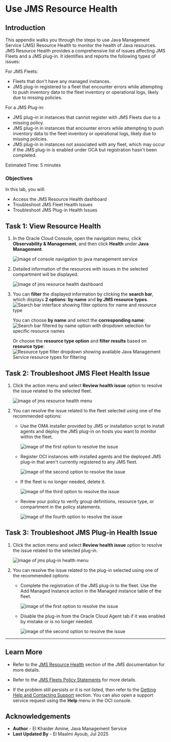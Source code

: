 # Use JMS Resource Health

## Introduction  
This appendix walks you through the steps to use Java Management Service (JMS) Resource Health to monitor the health of Java resources.
JMS Resource Health provides a comprehensive list of issues affecting JMS Fleets and a JMS plug-in. It identifies and reports the following types of issues:

For JMS Fleets:
- Fleets that don't have any managed instances.
- JMS plug-in registered to a fleet that encounter errors while attempting to push inventory data to the fleet inventory or operational logs, likely due to missing policies.

For a JMS Plug-in:
- JMS plug-in in instances that cannot register with JMS Fleets due to a missing policy.
- JMS plug-in in instances that encounter errors while attempting to push inventory data to the fleet inventory or operational logs, likely due to missing policies.
- JMS plug-in in instances not associated with any fleet, which may occur if the JMS plug-in is enabled under OCA but registration hasn't been completed.

Estimated Time: 5 minutes

### Objectives
In this lab, you will:
- Access the JMS Resource Health dashboard
- Troubleshoot JMS Fleet Health Issues
- Troubleshoot JMS Plug-in Health Issues


## Task 1: View Resource Health

1. In the Oracle Cloud Console, open the navigation menu, click **Observability & Management**, and then click **Health** under **Java Management**.

    ![image of console navigation to java management service](images/console-navigation-jms.png)

2. Detailed information of the resources with issues in the selected compartment will be displayed.

    ![image of jms resource health dashboard](images/jms-resource-health.png)

33. You can **filter** the displayed information by clicking the **search bar**, which displays **2 options**: **by name** and **by JMS resource types**.
    ![Search bar interface showing filter options for name and resource type](images/search-bar-health.png)
    
    You can choose **by name** and select the **corresponding name**:
    ![Search bar filtered by name option with dropdown selection for specific resource names](images/search-bar-by-name-health.png)
    
    Or choose the **resource type option** and **filter results** based on **resource type**:
    ![Resource type filter dropdown showing available Java Management Service resource types for filtering](images/jms-resource-types.png)

## Task 2: Troubleshoot JMS Fleet Health Issue

1. Click the action menu and select **Review health issue** option to resolve the issue related to the selected fleet.

    ![image of jms resource health menu](images/jms-resource-health-menu.png)

2. You can resolve the issue related to the fleet selected using one of the recommended options:
    * Use the OMA installer provided by JMS or installation script to install agents and deploy the JMS plug-in on hosts you want to monitor within the fleet.

        ![image of the first option to resolve the issue](images/review-fleet-issue-1.png)

    * Register OCI instances with installed agents and the deployed JMS plug-in that aren't currently registered to any JMS fleet.

        ![image of the second option to resolve the issue](images/review-fleet-issue-2.png)

    * If the fleet is no longer needed, delete it.

        ![image of the third option to resolve the issue](images/review-fleet-issue-3.png)

    * Review your policy to verify group definitions, resource type, or compartment in the policy statements.

        ![image of the fourth option to resolve the issue](images/review-fleet-issue-4.png)

## Task 3: Troubleshoot JMS Plug-in Health Issue

1. Click the action menu and select **Review health issue** option to resolve the issue related to the selected plug-in.

    ![image of jms plug-in health menu](images/jms-plugin-health-menu.png)

2. You can resolve the issue related to the plug-in selected using one of the recommended options:
    * Complete the registration of the JMS plug-in to the fleet. Use the Add Managed Instance action in the Managed instance table of the fleet.

        ![image of the first option to resolve the issue](images/review-plugin-issue-1.png)

    * Disable the plug-in from the Oracle Cloud Agent tab if it was enabled by mistake or is no longer needed.

        ![image of the second option to resolve the issue](images/review-plugin-issue-2.png)


---


## Learn More

* Refer to the [JMS Resource Health](https://docs.oracle.com/en-us/iaas/jms/doc/resource-health.html) section of the JMS documentation for more details.

* Refer to the [JMS Fleets Policy Statements](https://docs.oracle.com/en-us/iaas/jms/doc/policy-statements.html) for more details.

* If the problem still persists or it is not listed, then refer to the [Getting Help and Contacting Support](https://docs.oracle.com/en-us/iaas/Content/GSG/Tasks/contactingsupport.htm) section. You can also open a support service request using the **Help** menu in the OCI console.



## Acknowledgements

* **Author** - El Khaider Amine, Java Management Service
* **Last Updated By** - El Maalmi Ayoub, Jul 2025
